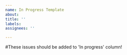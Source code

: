 ```yaml
---
name: In Progress Template
about: 
title: ''
labels:
assignees: ''

---
```

<!---issue:inprogress--->
#These issues should be added to 'In progress' column!